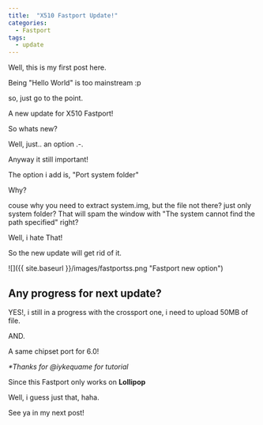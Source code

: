 ```yaml
---
title:  "X510 Fastport Update!"
categories: 
  - Fastport
tags:
  - update
---
```


Well, this is my first post here.

Being "Hello World" is too mainstream :p

so, just go to the point.

A new update for X510 Fastport!

So whats new?

Well, just.. an option .-.

Anyway it still important!

The option i add is, "Port system folder"

Why?

couse why you need to extract system.img, but the file not there? just only system folder? That will spam the window with "The system cannot find the path specified" right?

Well, i hate That!

So the new update will get rid of it.


![]({{ site.baseurl }}/images/fastportss.png "Fastport new option")

## Any progress for next update?

YES!, i still in a progress with the crossport one, i need to upload 50MB of file.

AND.

A same chipset port for 6.0!

_*Thanks for @iykequame for tutorial_

Since this Fastport only works on **Lollipop**





Well, i guess just that, haha.

See ya in my next post!
